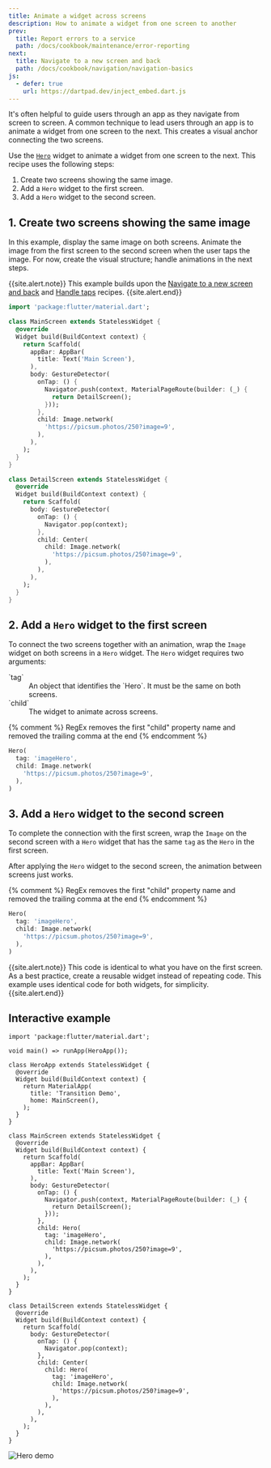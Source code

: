 ```yaml
---
title: Animate a widget across screens
description: How to animate a widget from one screen to another
prev:
  title: Report errors to a service
  path: /docs/cookbook/maintenance/error-reporting
next:
  title: Navigate to a new screen and back
  path: /docs/cookbook/navigation/navigation-basics
js:
  - defer: true
    url: https://dartpad.dev/inject_embed.dart.js
---
```


<?code-excerpt path-base="cookbook/navigation/hero_animations"?>

It's often helpful to guide users through an app as they navigate from screen
to screen. A common technique to lead users through an app is to animate a
widget from one screen to the next. This creates a visual anchor connecting
the two screens.

Use the [`Hero`][] widget
to animate a widget from one screen to the next.
This recipe uses the following steps:

  1. Create two screens showing the same image.
  2. Add a `Hero` widget to the first screen.
  3. Add a `Hero` widget to the second screen.

## 1. Create two screens showing the same image

In this example, display the same image on both screens.
Animate the image from the first screen to the second screen when
the user taps the image. For now, create the visual structure;
handle animations in the next steps.

{{site.alert.note}}
  This example builds upon the
  [Navigate to a new screen and back][]
  and [Handle taps][] recipes.
{{site.alert.end}}

<?code-excerpt "lib/main_original.dart"?>
```dart
import 'package:flutter/material.dart';

class MainScreen extends StatelessWidget {
  @override
  Widget build(BuildContext context) {
    return Scaffold(
      appBar: AppBar(
        title: Text('Main Screen'),
      ),
      body: GestureDetector(
        onTap: () {
          Navigator.push(context, MaterialPageRoute(builder: (_) {
            return DetailScreen();
          }));
        },
        child: Image.network(
          'https://picsum.photos/250?image=9',
        ),
      ),
    );
  }
}

class DetailScreen extends StatelessWidget {
  @override
  Widget build(BuildContext context) {
    return Scaffold(
      body: GestureDetector(
        onTap: () {
          Navigator.pop(context);
        },
        child: Center(
          child: Image.network(
            'https://picsum.photos/250?image=9',
          ),
        ),
      ),
    );
  }
}
```

## 2. Add a `Hero` widget to the first screen

To connect the two screens together with an animation, wrap
the `Image` widget on both screens in a `Hero` widget.
The `Hero` widget requires two arguments:

<dl>
  <dt>`tag`</dt>
  <dd>An object that identifies the `Hero`.
      It must be the same on both screens.</dd>
  <dt>`child`</dt>
  <dd>The widget to animate across screens.</dd>
</dl>

{% comment %}
RegEx removes the first "child" property name and removed the trailing comma at the end
{% endcomment %}
<?code-excerpt "lib/main.dart (Hero1)" replace="/^child: //g;/,$//g"?>
```dart
Hero(
  tag: 'imageHero',
  child: Image.network(
    'https://picsum.photos/250?image=9',
  ),
)
```

## 3. Add a `Hero` widget to the second screen

To complete the connection with the first screen,
wrap the `Image` on the second screen with a `Hero`
widget that has the same `tag` as the `Hero` in the first screen.

After applying the `Hero` widget to the second screen,
the animation between screens just works.

{% comment %}
RegEx removes the first "child" property name and removed the trailing comma at the end
{% endcomment %}
<?code-excerpt "lib/main.dart (Hero2)" replace="/^child: //g;/,$//g"?>
```dart
Hero(
  tag: 'imageHero',
  child: Image.network(
    'https://picsum.photos/250?image=9',
  ),
)
```


{{site.alert.note}}
  This code is identical to what you have on the first screen.
  As a best practice, create a reusable widget instead of
  repeating code. This example uses identical code for both
  widgets, for simplicity.
{{site.alert.end}}

## Interactive example

<?code-excerpt "lib/main.dart"?>
```run-dartpad:theme-light:mode-flutter:run-true:width-100%:height-600px:split-60:ga_id-interactive_example:null_safety-true
import 'package:flutter/material.dart';

void main() => runApp(HeroApp());

class HeroApp extends StatelessWidget {
  @override
  Widget build(BuildContext context) {
    return MaterialApp(
      title: 'Transition Demo',
      home: MainScreen(),
    );
  }
}

class MainScreen extends StatelessWidget {
  @override
  Widget build(BuildContext context) {
    return Scaffold(
      appBar: AppBar(
        title: Text('Main Screen'),
      ),
      body: GestureDetector(
        onTap: () {
          Navigator.push(context, MaterialPageRoute(builder: (_) {
            return DetailScreen();
          }));
        },
        child: Hero(
          tag: 'imageHero',
          child: Image.network(
            'https://picsum.photos/250?image=9',
          ),
        ),
      ),
    );
  }
}

class DetailScreen extends StatelessWidget {
  @override
  Widget build(BuildContext context) {
    return Scaffold(
      body: GestureDetector(
        onTap: () {
          Navigator.pop(context);
        },
        child: Center(
          child: Hero(
            tag: 'imageHero',
            child: Image.network(
              'https://picsum.photos/250?image=9',
            ),
          ),
        ),
      ),
    );
  }
}
```

<noscript>
  <img src="/images/cookbook/hero.gif" alt="Hero demo" class="site-mobile-screenshot" />
</noscript>


[Handle taps]: /docs/cookbook/gestures/handling-taps
[`Hero`]: {{site.api}}/flutter/widgets/Hero-class.html
[Navigate to a new screen and back]: /docs/cookbook/navigation/navigation-basics
